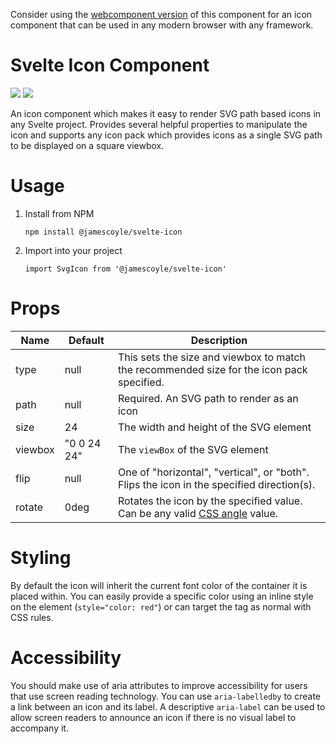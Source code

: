 Consider using the [webcomponent version](https://github.com/JamesCoyle/svg-icon) of this component for an icon component that can be used in any modern browser with any framework.

# Svelte Icon Component

[![](https://chips.james-coyle.now.sh/npm/version/@jamescoyle/svelte-icon)](https://www.npmjs.com/package/@jamescoyle/svelte-icon) [![](https://chips.james-coyle.now.sh/npm/downloads/@jamescoyle/svelte-icon)](https://www.npmjs.com/package/@jamescoyle/svelte-icon)

An icon component which makes it easy to render SVG path based icons in any Svelte project. Provides several helpful properties to manipulate the icon and supports any icon pack which provides icons as a single SVG path to be displayed on a square viewbox.

# Usage

1. Install from NPM

    ```
    npm install @jamescoyle/svelte-icon
    ```

2. Import into your project
    ```
    import SvgIcon from '@jamescoyle/svelte-icon'
    ```

# Props

| Name    | Default     | Description                                                                                                                          |
| ------- | ----------- | ------------------------------------------------------------------------------------------------------------------------------------ |
| type    | null        | This sets the size and viewbox to match the recommended size for the icon pack specified.                                            |
| path    | null        | Required. An SVG path to render as an icon                                                                                           |
| size    | 24          | The width and height of the SVG element                                                                                              |
| viewbox | "0 0 24 24" | The `viewBox` of the SVG element                                                                                                     |
| flip    | null        | One of "horizontal", "vertical", or "both". Flips the icon in the specified direction(s).                                            |
| rotate  | 0deg        | Rotates the icon by the specified value. Can be any valid [CSS angle](https://developer.mozilla.org/en-US/docs/Web/CSS/angle) value. |

# Styling

By default the icon will inherit the current font color of the container it is placed within. You can easily provide a specific color using an inline style on the element (`style="color: red"`) or can target the tag as normal with CSS rules.

# Accessibility

You should make use of aria attributes to improve accessibility for users that use screen reading technology. You can use `aria-labelledby` to create a link between an icon and its label. A descriptive `aria-label` can be used to allow screen readers to announce an icon if there is no visual label to accompany it.
